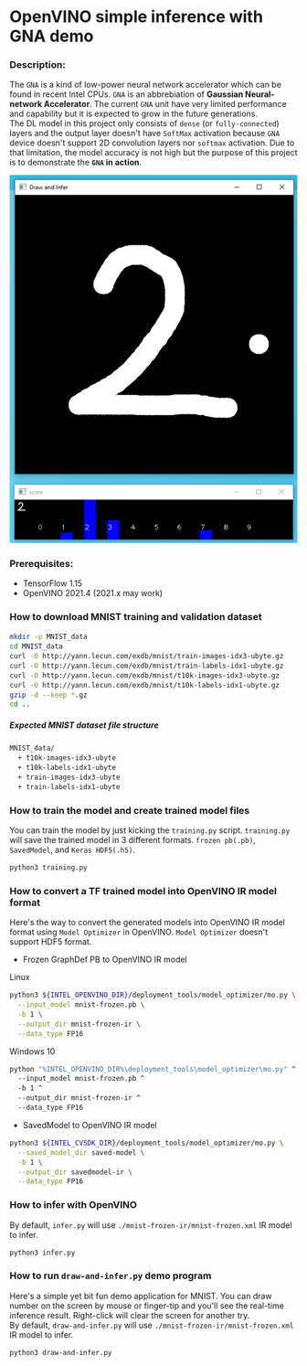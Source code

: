 # OpenVINO simple inference with GNA demo  

### Description:  
The `GNA` is a kind of low-power neural network accelerator which can be found in recent Intel CPUs.  `GNA` is an abbrebiation of **Gaussian Neural-network Accelerator**. The current `GNA` unit have very limited performance and capability but it is expected to grow in the future generations.    
The DL model in this project only consists of `dense` (or `fully-connected`) layers and the output layer doesn't have `SoftMax` activation because `GNA` device doesn't support 2D convolution layers nor `softmax` activation. Due to that limitation, the model accuracy is not high but the purpose of this project is to demonstrate the **`GNA` in action**.  

![draw-and-infer](./resources/draw-and-infer.png)

### Prerequisites:  
- TensorFlow 1.15  
- OpenVINO 2021.4 (2021.x may work)  

### How to download MNIST training and validation dataset  
```sh
mkdir -p MNIST_data
cd MNIST_data
curl -O http://yann.lecun.com/exdb/mnist/train-images-idx3-ubyte.gz
curl -O http://yann.lecun.com/exdb/mnist/train-labels-idx1-ubyte.gz
curl -O http://yann.lecun.com/exdb/mnist/t10k-images-idx3-ubyte.gz
curl -O http://yann.lecun.com/exdb/mnist/t10k-labels-idx1-ubyte.gz
gzip -d --keep *.gz
cd ..
```

##### Expected MNIST dataset file structure  
```sh
MNIST_data/
  + t10k-images-idx3-ubyte
  + t10k-labels-idx1-ubyte
  + train-images-idx3-ubyte
  + train-labels-idx1-ubyte
```

### How to train the model and create trained model files  
You can train the model by just kicking the `training.py` script. `training.py` will save the trained model in 3 different formats. `frozen pb(.pb)`, `SavedModel`, and `Keras HDF5(.h5)`.
```sh
python3 training.py
```

### How to convert a TF trained model into OpenVINO IR model format  
  Here's the way to convert the generated models into OpenVINO IR model format using `Model Optimizer` in OpenVINO. `Model Optimizer` doesn't support HDF5 format.   

- Frozen GraphDef PB to OpenVINO IR model   

Linux  
```sh
python3 ${INTEL_OPENVINO_DIR}/deployment_tools/model_optimizer/mo.py \
  --input_model mnist-frozen.pb \
  -b 1 \
  --output_dir mnist-frozen-ir \
  --data_type FP16
```
Windows 10
```sh
python "%INTEL_OPENVINO_DIR%\deployment_tools\model_optimizer\mo.py" ^
  --input_model mnist-frozen.pb ^
  -b 1 ^
  --output_dir mnist-frozen-ir ^
  --data_type FP16
```

- SavedModel to OpenVINO IR model  

```sh
python3 ${INTEL_CVSDK_DIR}/deployment_tools/model_optimizer/mo.py \
  --saved_model_dir saved-model \
  -b 1 \
  --output_dir savedmodel-ir \
  --data_type FP16
```

### How to infer with OpenVINO  
By default, `infer.py` will use `./mnist-frozen-ir/mnist-frozen.xml` IR model to infer.  
```sh
python3 infer.py
```

### How to run `draw-and-infer.py` demo program  
Here's a simple yet bit fun demo application for MNIST. You can draw number on the screen by mouse or finger-tip and you'll see the real-time inference result.  Right-click will clear the screen for another try.  
By default, `draw-and-infer.py` will use `./mnist-frozen-ir/mnist-frozen.xml` IR model to infer.  
```sh
python3 draw-and-infer.py
```
